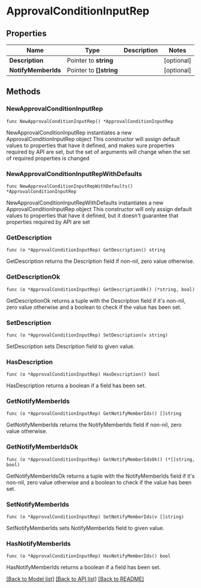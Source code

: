 # ApprovalConditionInputRep

## Properties

Name | Type | Description | Notes
------------ | ------------- | ------------- | -------------
**Description** | Pointer to **string** |  | [optional] 
**NotifyMemberIds** | Pointer to **[]string** |  | [optional] 

## Methods

### NewApprovalConditionInputRep

`func NewApprovalConditionInputRep() *ApprovalConditionInputRep`

NewApprovalConditionInputRep instantiates a new ApprovalConditionInputRep object
This constructor will assign default values to properties that have it defined,
and makes sure properties required by API are set, but the set of arguments
will change when the set of required properties is changed

### NewApprovalConditionInputRepWithDefaults

`func NewApprovalConditionInputRepWithDefaults() *ApprovalConditionInputRep`

NewApprovalConditionInputRepWithDefaults instantiates a new ApprovalConditionInputRep object
This constructor will only assign default values to properties that have it defined,
but it doesn't guarantee that properties required by API are set

### GetDescription

`func (o *ApprovalConditionInputRep) GetDescription() string`

GetDescription returns the Description field if non-nil, zero value otherwise.

### GetDescriptionOk

`func (o *ApprovalConditionInputRep) GetDescriptionOk() (*string, bool)`

GetDescriptionOk returns a tuple with the Description field if it's non-nil, zero value otherwise
and a boolean to check if the value has been set.

### SetDescription

`func (o *ApprovalConditionInputRep) SetDescription(v string)`

SetDescription sets Description field to given value.

### HasDescription

`func (o *ApprovalConditionInputRep) HasDescription() bool`

HasDescription returns a boolean if a field has been set.

### GetNotifyMemberIds

`func (o *ApprovalConditionInputRep) GetNotifyMemberIds() []string`

GetNotifyMemberIds returns the NotifyMemberIds field if non-nil, zero value otherwise.

### GetNotifyMemberIdsOk

`func (o *ApprovalConditionInputRep) GetNotifyMemberIdsOk() (*[]string, bool)`

GetNotifyMemberIdsOk returns a tuple with the NotifyMemberIds field if it's non-nil, zero value otherwise
and a boolean to check if the value has been set.

### SetNotifyMemberIds

`func (o *ApprovalConditionInputRep) SetNotifyMemberIds(v []string)`

SetNotifyMemberIds sets NotifyMemberIds field to given value.

### HasNotifyMemberIds

`func (o *ApprovalConditionInputRep) HasNotifyMemberIds() bool`

HasNotifyMemberIds returns a boolean if a field has been set.


[[Back to Model list]](../README.md#documentation-for-models) [[Back to API list]](../README.md#documentation-for-api-endpoints) [[Back to README]](../README.md)


